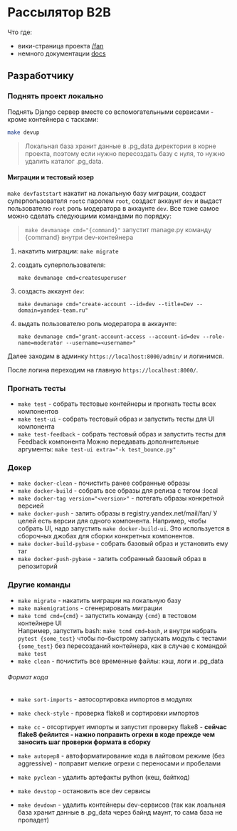 # Рассылятор B2B

Что где:
* вики-страница проекта [/fan](https://wiki.yandex-team.ru/fan/)
* немного документации [docs](docs)

## Разработчику

### Поднять проект локально

Поднять Django сервер вместе со вспомогательными сервисами - кроме контейнера с тасками:
```bash
make devup
```

> Локальная база хранит данные в .pg_data директории в корне проекта, поэтому если нужно пересоздать базу с нуля, то нужно удалить каталог .pg_data.

#### Миграции и тестовый юзер

`make devfaststart` накатит на локальную базу миграции, создаст суперпользователя `root`с паролем `root`, создаст аккаунт `dev` и выдаст пользователю `root` роль модератора в аккаунте `dev`. Все тоже самое можно сделать следующими командами по порядку:

> `make devmanage cmd="{command}"` запустит manage.py команду {command} внутри dev-контейнера

1. накатить миграции:
    `make migrate`

2. создать суперпользователя:

    `make devmanage cmd=createsuperuser`

3. создасть аккаунт `dev`:

    `make devmanage cmd="create-account --id=dev --title=Dev --domain=yandex-team.ru"`

4. выдать пользователю роль модератора в аккаунте:

    `make devmanage cmd="grant-account-access --account-id=dev --role-name=moderator --username=<username>"`

Далее заходим в админку `https://localhost:8000/admin/` и логинимся.

После логина переходим на главную `https://localhost:8000/`.

### Прогнать тесты
- `make test` - собрать тестовые контейнеры и прогнать тесты всех компонентов
- `make test-ui` - собрать тестовый образ и запустить тесты для UI компонента
- `make test-feedback` - собрать тестовый образ и запустить тесты для Feedback компонента
Можно передавать дополнительные аргументы: `make test-ui extra="-k test_bounce.py"`

### Докер
- `make docker-clean` - почистить ранее собранные образы
- `make docker-build` - собрать все образы для релиза с тегом :local
- `make docker-tag version="<version>"` - потегать образы конкретной версией
- `make docker-push` - залить образы в registry.yandex.net/mail/fan/
У целей есть версии для одного компонента. Например, чтобы собрать UI, надо запустить `make docker-build-ui`. Это используется в сборочных джобах для сборки конкретных компонентов.
- `make docker-build-pybase` - собрать базовый образ и установить ему таг
- `make docker-push-pybase` - залить собранный базовый образ в репозиторий

### Другие команды
- `make migrate` - накатить миграции на локальную базу
- `make makemigrations` - сгенерировать миграции
- `make tcmd cmd={cmd}` - запустить команду `{cmd}` в тестовом контейнере UI<br>
    Например, запустить bash: `make tcmd cmd=bash`, и внутри набрать `pytest {some_test}` чтобы по-быстрому запускать модуль с тестами `{some_test}` без пересозданий контейнера, как в случае с командой `make test`
- `make clean` - почистить все временные файлы: кэш, логи и .pg_data

###### Формат кода
- `make sort-imports` - автосортировка импортов в модулях
- `make check-style` - проверка flake8 и сортировки импортов
- `make cc` - отсортирует импорты и запустит проверку flake8 - **сейчас flake8 фейлится - нажно поправить огрехи в коде прежде чем заносить шаг проверки формата в сборку**
- `make autopep8` - автоформатирование кода в лайтовом режиме (без aggressive) - поправит мелкие огрехи с переносами и пробелами

- `make pyclean` - удалить артефакты python (кеш, байткод)
- `make devstop` - остановить все dev сервисы
- `make devdown` - удалить контейнеры dev-сервисов (так как лоальная база хранит данные в .pg_data через байнд маунт, то сама база не пропадет)
